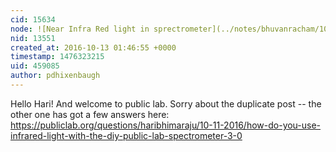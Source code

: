 ```yaml
---
cid: 15634
node: ![Near Infra Red light in sprectrometer](../notes/bhuvanracham/10-12-2016/near-infra-red-light-in-sprectrometer)
nid: 13551
created_at: 2016-10-13 01:46:55 +0000
timestamp: 1476323215
uid: 459085
author: pdhixenbaugh
---
```


Hello Hari! And welcome to public lab. Sorry about the duplicate post -- the other one has got a few answers here: https://publiclab.org/questions/haribhimaraju/10-11-2016/how-do-you-use-infrared-light-with-the-diy-public-lab-spectrometer-3-0 
